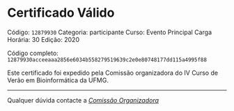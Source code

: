 # Certificado Válido

Código: `12879930`
Categoria: participante
Curso: Evento Principal
Carga Horária: 30
Edição: 2020


Código completo: `12879930acceeaaa2856e6034b558279519639c2e0e80748177dd115a4995f88`


Este certificado foi expedido pela Comissão organizadora do IV Curso de Verão em Bioinformática da UFMG.

----

Qualquer dúvida contacte a [_Comissão Organizadora_](<mailto:cursobioinfoufmg@gmail.com$subject=[Certificados]>)

